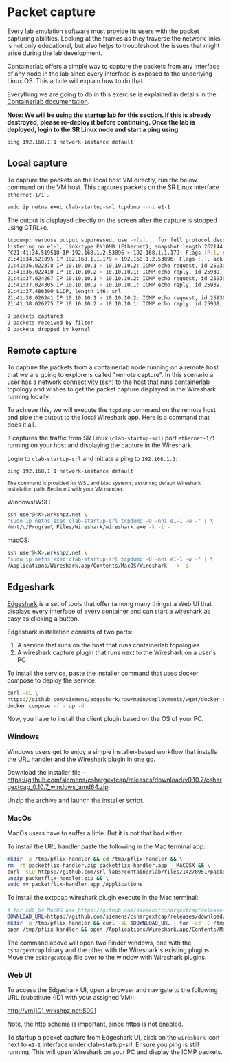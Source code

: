 # Packet capture

Every lab emulation software must provide its users with the packet capturing abilities. Looking at the frames as they traverse the network links is not only educational, but also helps to troubleshoot the issues that might arise during the lab development.

Containerlab offers a simple way to capture the packets from any interface of any node in the lab since every interface is exposed to the underlying Linux OS. This article will explain how to do that.

Everything we are going to do in this exercise is explained in details in the [Containerlab documentation](https://containerlab.dev/manual/wireshark/).

**Note: We will be using the [startup lab](../15-startup) for this section. If this is already destroyed, please re-deploy it before continuing. Once the lab is deployed, login to the SR Linux node and start a ping using**

```srl
ping 192.168.1.1 network-instance default
```

## Local capture

To capture the packets on the local host VM directly, run the below command on the VM host. This captures packets on the SR Linux interface `ethernet-1/1 `.

```bash
sudo ip netns exec clab-startup-srl tcpdump -nni e1-1
```

The output is displayed directly on the screen after the capture is stopped using CTRL+c.

```bash
tcpdump: verbose output suppressed, use -v[v]... for full protocol decode
listening on e1-1, link-type EN10MB (Ethernet), snapshot length 262144 bytes
^C21:41:34.519518 IP 192.168.1.2.53896 > 192.168.1.1.179: Flags [P.], seq 585107004:585107023, ack 625985616, win 502, options [nop,nop,TS val 3540017866 ecr 2310269600], length 19: BGP
21:41:34.521095 IP 192.168.1.1.179 > 192.168.1.2.53896: Flags [.], ack 19, win 31290, options [nop,nop,TS val 2310287756 ecr 3540017866], length 0
21:41:36.022378 IP 10.10.10.1 > 10.10.10.2: ICMP echo request, id 25939, seq 1, length 64
21:41:36.022410 IP 10.10.10.2 > 10.10.10.1: ICMP echo reply, id 25939, seq 1, length 64
21:41:37.024267 IP 10.10.10.1 > 10.10.10.2: ICMP echo request, id 25939, seq 2, length 64
21:41:37.024305 IP 10.10.10.2 > 10.10.10.1: ICMP echo reply, id 25939, seq 2, length 64
21:41:37.486390 LLDP, length 146: srl
21:41:38.026241 IP 10.10.10.1 > 10.10.10.2: ICMP echo request, id 25939, seq 3, length 64
21:41:38.026275 IP 10.10.10.2 > 10.10.10.1: ICMP echo reply, id 25939, seq 3, length 64

9 packets captured
9 packets received by filter
0 packets dropped by kernel
```


## Remote capture

To capture the packets from a containerlab node running on a remote host that we are going to explore is called "remote capture". In this scenario a user has a network connectivity (ssh) to the host that runs containerlab topology and wishes to get the packet capture displayed in the Wireshark running locally.

To achieve this, we will execute the `tcpdump` command on the remote host and pipe the output to the local Wireshark app. Here is a command that does it all.

It captures the traffic from SR Linux (`clab-startup-srl`) port `ethernet-1/1` running on your host and displaying the capture in the Wireshark.

Login to `clab-startup-srl` and initiate a ping to `192.168.1.1`:

```srl
ping 192.168.1.1 network-instance default
```

<small>The command is provided for WSL and Mac systems, assuming default Wireshark installation path. Replace `X` with your VM number.</small>

Windows/WSL:

```bash
ssh user@<X>.wrkshpz.net \
"sudo ip netns exec clab-startup-srl tcpdump -U -nni e1-1 -w -" | \
/mnt/c/Program\ Files/Wireshark/wireshark.exe -k -i -
```

macOS:

```bash
ssh user@<X>.wrkshpz.net \
"sudo ip netns exec clab-startup-srl tcpdump -U -nni e1-1 -w -" | \
/Applications/Wireshark.app/Contents/MacOS/Wireshark  -k -i -
```

## Edgeshark

[Edgeshark](https://edgeshark.siemens.io/#/) is a set of tools that offer (among many things) a Web UI that displays every interface of every container and can start a wireshark as easy as clicking a button.

Edgeshark installation consists of two parts:

1. A service that runs on the host that runs containerlab topologies
2. A wireshark capture plugin that runs next to the Wireshark on a user's PC

To install the service, paste the installer command that uses docker compose to deploy the service:

```bash
curl -sL \
https://github.com/siemens/edgeshark/raw/main/deployments/wget/docker-compose.yaml | \
docker compose -f - up -d
```

Now, you have to install the client plugin based on the OS of your PC.

### Windows

Windows users get to enjoy a simple installer-based workflow that installs the URL handler and the Wireshark plugin in one go.

Download the installer file - <https://github.com/siemens/cshargextcap/releases/download/v0.10.7/cshargextcap_0.10.7_windows_amd64.zip>

Unzip the archive and launch the installer script.

### MacOs

MacOs users have to suffer a little. But it is not that bad either.

To install the URL handler paste the following in the Mac terminal app:

```bash
mkdir -p /tmp/pflix-handler && cd /tmp/pflix-handler && \
rm -rf packetflix-handler.zip packetflix-handler.app __MACOSX && \
curl -sLO https://github.com/srl-labs/containerlab/files/14278951/packetflix-handler.zip && \
unzip packetflix-handler.zip && \
sudo mv packetflix-handler.app /Applications
```

To install the extpcap wireshark plugin execute in the Mac terminal:

```bash
# for x86_64 MacOS use https://github.com/siemens/cshargextcap/releases/download/v0.10.7/cshargextcap_0.10.7_darwin_amd64.tar.gz
DOWNLOAD_URL=https://github.com/siemens/cshargextcap/releases/download/v0.10.7/cshargextcap_0.10.7_darwin_arm64.tar.gz
mkdir -p /tmp/pflix-handler && curl -sL $DOWNLOAD_URL | tar -xz -C /tmp/pflix-handler && \
open /tmp/pflix-handler && open /Applications/Wireshark.app/Contents/MacOS/extcap
```

The command above will open two Finder windows, one with the `cshargextcap` binary and the other with the Wireshark's existing plugins. Move the `cshargextcap` file over to the window with Wireshark plugins.

### Web UI

To access the Edgeshark UI, open a browser and navigate to the following URL (substitute {ID} with your assigned VM):

<http://vm{ID}.wrkshpz.net:5001>

Note, the http schema is important, since https is not enabled.

To startup a packet capture from Edgeshark UI, click on the `wireshark` icon next to `e1-1` interface under clab-startup-srl. Ensure you ping is still running. This will open Wireshark on your PC and display the ICMP packets.
